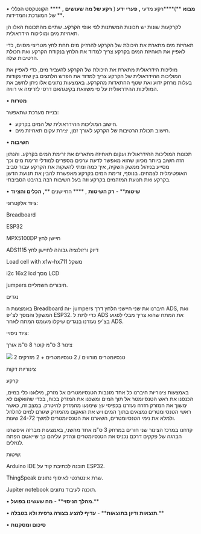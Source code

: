 • **מבוא** **)****רקע מדעי ****,**  **פערי ידע**** ( ****רקע של מה שעושים**** , **** הקונטקסט הכללי של המערכת והמדידות ****.**

לקרקעות שונות יש תכונות המשתנות לפי אופי הקרקע. שתיים מהתכונות האלו הן תאחיזת מים ומוליכות הידראולית.

תאחיזת מים מתארת את היכולת של הקרקע להחזיק מים תחת לחץ מטריצי מסוים, כדי לאפיין את תאחיזת המים בקרקע צריך למדוד את הלחץ בנקודת הקרקע ואת תכולת הרטיבות שלה.

מוליכות הידראולית מתארת את היכולת של הקרקע להעביר מים, כדי לאפיין את המוליכות ההידראולית של הקרקע צריך למדוד את הפרש הלחצים בין שתי נקודות בעלות מרחק ידוע ואת שטף ההתאדות מהקרקע. באמצעות נתונים אלו ניתן לחשב את המוליכות ההידראולית על פי משוואת בקינגהאם דרסי לזרימה אי רוויה.

• **מטרות**

בניית מערכת שתאפשר:

- חישוב המוליכות ההידראולית של המים בקרקע.
- חישוב תכולת הרטיבות של הקרקע לאורך זמן, יצירת עקום תאחיזת מים.

• **חשיבות**

תכונות המוליכות ההידראולית ועקום תאחיזה מתארים את זרימת המים בקרקע. והנתון הזה חשוב ביותר מכיוון שהוא מאפשר לדעת ערכים מספרים למודלי זרימת מים וכך מסייע בניהול ממשק השקיה, איך כמה ומתי להשקות את הקרקע עבור סביב האופטימלית לצמחים. בנוסף, זרימת המים בקרקע מאפשרת להבין את תנועת הדשן בקרקע ואת תנועת המזהמים בקרקע וזה בעל חשיבות רבה בהיבט הסביבתי.

• **שיטות**** - ****רק השיטות**** , **** החיישנים ****,**  **הכלים והציוד**

ציוד אלקטרוני:

Breadboard

ESP32

MPX5100DP חיישן לחץ

ADS1115 דיוק ורזולוציה גבוהה לחיישן לחץ

Load cell with xfw-hx711 משקל

i2c 16x2 lcd מסך LCD

jumpers חיבורים חשמליים.

נגדים

באמצעות ה Breadboard וה- jumpers חיברנו את שני חיישני הלחץ דרך ADS, ואת המשקל והמסך לצ&#39;יפ ESP32. כדי לתת ל ADS את המתח שהוא צריך מבלי לפגוע בצ&#39;יפ נעזרנו בנגדים שיקלו מעומס המתח לאחר ADS.

ציוד ניסויי:

צינור 3 ס&quot;מ קוטר 8 ס&quot;מ אורך

![](RackMultipart20210730-4-vch29p_html_bc3d2719ba6c0cb1.gif) 2 טנסיומטרים מורווים / 2 טנסיומטרים + 2 מזרקים

צינוריות דקות

קרקע

באמצעות צינוריות חיברנו כל אחד מזנבות הטנסיומטרים אל מזרק, מילאנו כלי במים, הכנסנו את ראש הטנסיומטר אל תוך המים ומשכנו את המזרק בכוח, בכדי שהואקום לא ימשוך את המזרק חזרה נעזרנו בכפיסי עץ שימנעו מהמזרק להיטרק. במצב זה, כאשר ראשי הטנסיומטרים נמצאים בתוך המים ויש את הואקום מהמזרק שגורם למים לחלחל ולמלא את נימי הטנסיומטרים, השארנו את הטנסיומטרים למשך 24-72 שעות.

קדחנו במרכז הצינור שני חורים במרחק 3 ס&quot;מ אחד מהשני, באמצעות מברזה איפשרנו הברגה של פקקים דרכם נכניס את הטנסיומטרים ונהדק עליהם כך שייאטם הפתח לנוזלים.

שיטות:

Arduino IDE תוכנה לכתיבת קוד על ESP32.

ThingSpeak שרת אינטרנטי לאיסוף נתונים.

Jupiter notebook תוכנה לעיבוד נתונים.

• **מהלך הניסוי**** - ****מה שעשינו בפועל****.**

• **תוצאות ודיון בתוצאות**** - ****עדיף להציג בצורה גרפית ולא בטבלה****.**

• **סיכום ומסקנות**